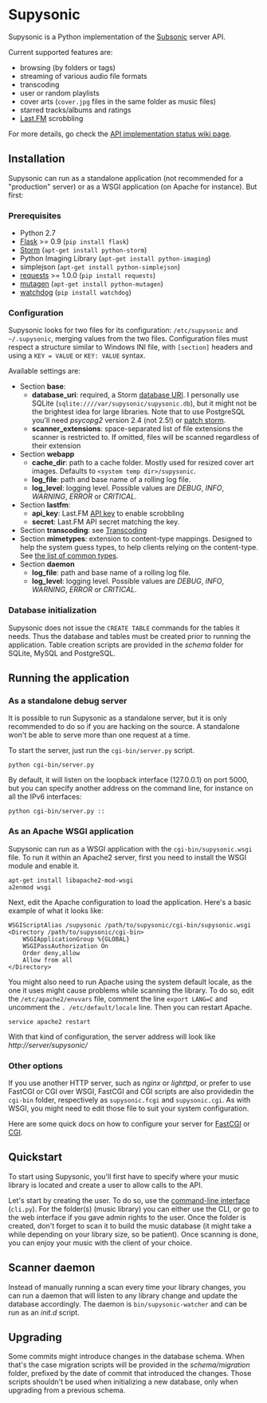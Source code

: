 Supysonic
=========

Supysonic is a Python implementation of the [Subsonic](http://www.subsonic.org/) server API.

Current supported features are:
* browsing (by folders or tags)
* streaming of various audio file formats
* transcoding
* user or random playlists
* cover arts (`cover.jpg` files in the same folder as music files)
* starred tracks/albums and ratings
* [Last.FM](http://www.last.fm/) scrobbling

For more details, go check the [API implementation status wiki page](https://github.com/spl0k/supysonic/wiki/API-implementation-status).

Installation
------------

Supysonic can run as a standalone application (not recommended for a "production" server)
or as a WSGI application (on Apache for instance). But first:

### Prerequisites

* Python 2.7
* [Flask](http://flask.pocoo.org/) >= 0.9 (`pip install flask`)
* [Storm](https://storm.canonical.com/) (`apt-get install python-storm`)
* Python Imaging Library (`apt-get install python-imaging`)
* simplejson (`apt-get install python-simplejson`)
* [requests](http://docs.python-requests.org/) >= 1.0.0 (`pip install requests`)
* [mutagen](https://code.google.com/p/mutagen/) (`apt-get install python-mutagen`)
* [watchdog](https://github.com/gorakhargosh/watchdog) (`pip install watchdog`)

### Configuration

Supysonic looks for two files for its configuration: `/etc/supysonic` and `~/.supysonic`, merging values from the two files.
Configuration files must respect a structure similar to Windows INI file, with `[section]` headers and using a `KEY = VALUE`
or `KEY: VALUE` syntax.

Available settings are:
* Section **base**:
  * **database_uri**: required, a Storm [database URI](https://storm.canonical.com/Manual#Databases).
    I personally use SQLite (`sqlite:////var/supysonic/supysonic.db`), but it might not be the brightest idea for large libraries.
    Note that to use PostgreSQL you'll need *psycopg2* version 2.4 (not 2.5!) or [patch storm](https://bugs.launchpad.net/storm/+bug/1170063).
  * **scanner_extensions**: space-separated list of file extensions the scanner is restricted to. If omitted, files will be scanned
    regardless of their extension
* Section **webapp**
  * **cache_dir**: path to a cache folder. Mostly used for resized cover art images. Defaults to `<system temp dir>/supysonic`.
  * **log_file**: path and base name of a rolling log file.
  * **log_level**: logging level. Possible values are *DEBUG*, *INFO*, *WARNING*, *ERROR* or *CRITICAL*.
* Section **lastfm**:
  * **api_key**: Last.FM [API key](http://www.last.fm/api/accounts) to enable scrobbling
  * **secret**: Last.FM API secret matching the key.
* Section **transcoding**: see [Transcoding](https://github.com/spl0k/supysonic/wiki/Transcoding)
* Section **mimetypes**: extension to content-type mappings. Designed to help the system guess types, to help clients relying on
  the content-type. See [the list of common types](https://en.wikipedia.org/wiki/Internet_media_type#List_of_common_media_types).
* Section **daemon**
  * **log_file**: path and base name of a rolling log file.
  * **log_level**: logging level. Possible values are *DEBUG*, *INFO*, *WARNING*, *ERROR* or *CRITICAL*.

### Database initialization

Supysonic does not issue the `CREATE TABLE` commands for the tables it needs. Thus the database and tables must be created prior to
running the application. Table creation scripts are provided in the *schema* folder for SQLite, MySQL and PostgreSQL.

Running the application
-----------------------

### As a standalone debug server

It is possible to run Supysonic as a standalone server, but it is only recommended to do so if you are
hacking on the source. A standalone won't be able to serve more than one request at a time.

To start the server, just run the `cgi-bin/server.py` script.

	python cgi-bin/server.py

By default, it will listen on the loopback interface (127.0.0.1) on port 5000, but you can specify another address on
the command line, for instance on all the IPv6 interfaces:

	python cgi-bin/server.py ::

### As an Apache WSGI application

Supysonic can run as a WSGI application with the `cgi-bin/supysonic.wsgi` file.
To run it within an Apache2 server, first you need to install the WSGI module and enable it.

	apt-get install libapache2-mod-wsgi
	a2enmod wsgi

Next, edit the Apache configuration to load the application. Here's a basic example of what it looks like:

	WSGIScriptAlias /supysonic /path/to/supysonic/cgi-bin/supysonic.wsgi
	<Directory /path/to/supysonic/cgi-bin>
		WSGIApplicationGroup %{GLOBAL}
		WSGIPassAuthorization On
		Order deny,allow
		Allow from all
	</Directory>

You might also need to run Apache using the system default locale, as the one it uses might cause problems while
scanning the library. To do so, edit the `/etc/apache2/envvars` file, comment the line `export LANG=C` and
uncomment the `. /etc/default/locale` line. Then you can restart Apache.

	service apache2 restart

With that kind of configuration, the server address will look like *http://server/supysonic/*

### Other options

If you use another HTTP server, such as *nginx* or *lighttpd*, or prefer to use FastCGI or CGI over WSGI,
FastCGI and CGI scripts are also providedin the `cgi-bin` folder, respectively as `supysonic.fcgi` and `supysonic.cgi`.
As with WSGI, you might need to edit those file to suit your system configuration.

Here are some quick docs on how to configure your server for [FastCGI](http://flask.pocoo.org/docs/deploying/fastcgi/)
or [CGI](http://flask.pocoo.org/docs/deploying/cgi/).

Quickstart
----------

To start using Supysonic, you'll first have to specify where your music library is located and create a user
to allow calls to the API.

Let's start by creating the user. To do so, use the
[command-line interface](https://github.com/spl0k/supysonic/wiki/Command-Line-Interface) (`cli.py`).
For the folder(s) (music library) you can either use the CLI, or go to the web interface if you gave admin
rights to the user. Once the folder is created, don't forget to scan it to build the music database (it might
take a while depending on your library size, so be patient). Once scanning is done, you can enjoy your music
with the client of your choice.

Scanner daemon
--------------

Instead of manually running a scan every time your library changes, you can run a daemon that will
listen to any library change and update the database accordingly. The daemon is `bin/supysonic-watcher`
and can be run as an *init.d* script.

Upgrading
---------

Some commits might introduce changes in the database schema. When that's the case migration scripts will
be provided in the *schema/migration* folder, prefixed by the date of commit that introduced the changes.
Those scripts shouldn't be used when initializing a new database, only when upgrading from a previous schema.

